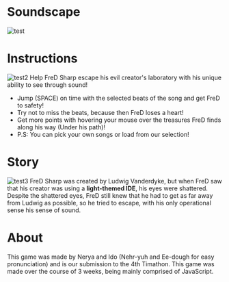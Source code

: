 # Soundscape
![test](https://media.discordapp.net/attachments/489873169445027840/824981840691593256/unknown.png?width=1305&height=663)
# Instructions
![test2](https://media.discordapp.net/attachments/489873169445027840/824982084526538762/unknown.png?width=1327&height=663)
Help FreD Sharp escape his evil creator's laboratory with his unique ability to see through sound!
- Jump (SPACE) on time with the selected beats of the song and get FreD to safety!
- Try not to miss the beats, because then FreD loses a heart!
- Get more points with hovering your mouse over the treasures FreD finds along his way (Under his path)!
- P.S: You can pick your own songs or load from our selection!
# Story
![test3](https://media.discordapp.net/attachments/489873169445027840/824981934701936660/unknown.png?width=1112&height=663)
FreD Sharp was created by Ludwig Vanderdyke, but when FreD saw that his creator was using a **light-themed IDE**, his eyes were shattered. Despite the shattered eyes, FreD still knew that he had to get as far away from Ludwig as possible, so he tried to escape, with his only operational sense his sense of sound.
# About
This game was made by Nerya and Ido (Nehr-yuh and Ee-dough for easy pronunciation) and is our submission to the 4th Timathon.
This game was made over the course of 3 weeks, being mainly comprised of JavaScript.
